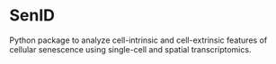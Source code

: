 # SenID
Python package to analyze cell-intrinsic and cell-extrinsic features of cellular senescence using single-cell and spatial transcriptomics.